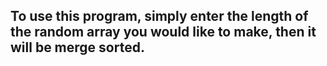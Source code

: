 
## To use this program, simply enter the length of the random array you would like to make, then it will be merge sorted.